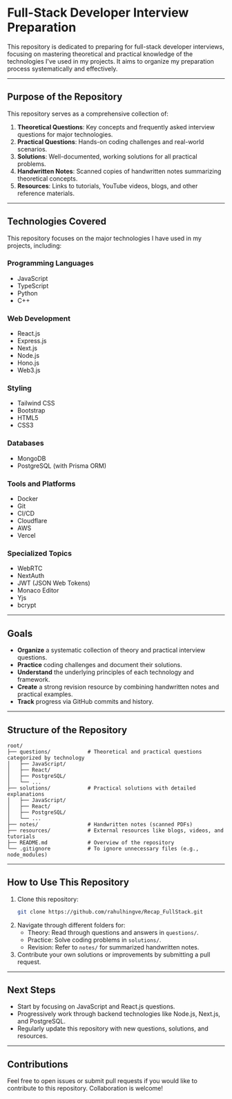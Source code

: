 # Full-Stack Developer Interview Preparation

This repository is dedicated to preparing for full-stack developer interviews, focusing on mastering theoretical and practical knowledge of the technologies I've used in my projects. It aims to organize my preparation process systematically and effectively.

---

## **Purpose of the Repository**
This repository serves as a comprehensive collection of:

1. **Theoretical Questions**: Key concepts and frequently asked interview questions for major technologies.
2. **Practical Questions**: Hands-on coding challenges and real-world scenarios.
3. **Solutions**: Well-documented, working solutions for all practical problems.
4. **Handwritten Notes**: Scanned copies of handwritten notes summarizing theoretical concepts.
5. **Resources**: Links to tutorials, YouTube videos, blogs, and other reference materials.

---

## **Technologies Covered**
This repository focuses on the major technologies I have used in my projects, including:

### **Programming Languages**
- JavaScript
- TypeScript
- Python
- C++

### **Web Development**
- React.js
- Express.js
- Next.js
- Node.js
- Hono.js
- Web3.js

### **Styling**
- Tailwind CSS
- Bootstrap
- HTML5
- CSS3

### **Databases**
- MongoDB
- PostgreSQL (with Prisma ORM)

### **Tools and Platforms**
- Docker
- Git
- CI/CD
- Cloudflare
- AWS
- Vercel

### **Specialized Topics**
- WebRTC
- NextAuth
- JWT (JSON Web Tokens)
- Monaco Editor
- Yjs
- bcrypt



---

## **Goals**
- **Organize** a systematic collection of theory and practical interview questions.
- **Practice** coding challenges and document their solutions.
- **Understand** the underlying principles of each technology and framework.
- **Create** a strong revision resource by combining handwritten notes and practical examples.
- **Track** progress via GitHub commits and history.

---

## **Structure of the Repository**
```
root/
├── questions/            # Theoretical and practical questions categorized by technology
│   ├── JavaScript/
│   ├── React/
│   ├── PostgreSQL/
│   └── ...
├── solutions/            # Practical solutions with detailed explanations
│   ├── JavaScript/
│   ├── React/
│   ├── PostgreSQL/
│   └── ...
├── notes/                # Handwritten notes (scanned PDFs)
├── resources/            # External resources like blogs, videos, and tutorials
├── README.md             # Overview of the repository
└── .gitignore            # To ignore unnecessary files (e.g., node_modules)
```

---

## **How to Use This Repository**
1. Clone this repository:
   ```bash
   git clone https://github.com/rahulhingve/Recap_FullStack.git
   ```
2. Navigate through different folders for:
   - Theory: Read through questions and answers in `questions/`.
   - Practice: Solve coding problems in `solutions/`.
   - Revision: Refer to `notes/` for summarized handwritten notes.
3. Contribute your own solutions or improvements by submitting a pull request.

---

## **Next Steps**
- Start by focusing on JavaScript and React.js questions.
- Progressively work through backend technologies like Node.js, Next.js, and PostgreSQL.
- Regularly update this repository with new questions, solutions, and resources.

---

## **Contributions**
Feel free to open issues or submit pull requests if you would like to contribute to this repository. Collaboration is welcome!
